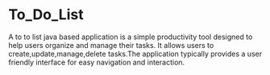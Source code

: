 # To_Do_List
A to to list java based application is a simple productivity tool designed to help users organize and manage their tasks.
It allows users to create,update,manage,delete tasks.The application typically provides a user friendly interface for easy navigation and interaction.
